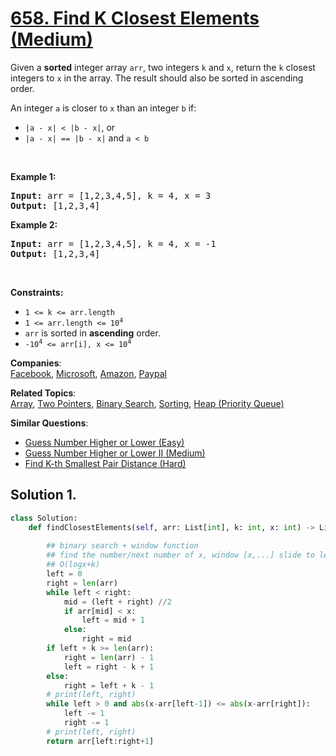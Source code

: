 # [658. Find K Closest Elements (Medium)](https://leetcode.com/problems/find-k-closest-elements/)

<p>Given a <strong>sorted</strong> integer array <code>arr</code>, two integers <code>k</code> and <code>x</code>, return the <code>k</code> closest integers to <code>x</code> in the array. The result should also be sorted in ascending order.</p>

<p>An integer <code>a</code> is closer to <code>x</code> than an integer <code>b</code> if:</p>

<ul>
	<li><code>|a - x| &lt; |b - x|</code>, or</li>
	<li><code>|a - x| == |b - x|</code> and <code>a &lt; b</code></li>
</ul>

<p>&nbsp;</p>
<p><strong>Example 1:</strong></p>
<pre><strong>Input:</strong> arr = [1,2,3,4,5], k = 4, x = 3
<strong>Output:</strong> [1,2,3,4]
</pre><p><strong>Example 2:</strong></p>
<pre><strong>Input:</strong> arr = [1,2,3,4,5], k = 4, x = -1
<strong>Output:</strong> [1,2,3,4]
</pre>
<p>&nbsp;</p>
<p><strong>Constraints:</strong></p>

<ul>
	<li><code>1 &lt;= k &lt;= arr.length</code></li>
	<li><code>1 &lt;= arr.length &lt;= 10<sup>4</sup></code></li>
	<li><code>arr</code> is sorted in <strong>ascending</strong> order.</li>
	<li><code>-10<sup>4</sup> &lt;= arr[i], x &lt;= 10<sup>4</sup></code></li>
</ul>


**Companies**:  
[Facebook](https://leetcode.com/company/facebook), [Microsoft](https://leetcode.com/company/microsoft), [Amazon](https://leetcode.com/company/amazon), [Paypal](https://leetcode.com/company/paypal)

**Related Topics**:  
[Array](https://leetcode.com/tag/array/), [Two Pointers](https://leetcode.com/tag/two-pointers/), [Binary Search](https://leetcode.com/tag/binary-search/), [Sorting](https://leetcode.com/tag/sorting/), [Heap (Priority Queue)](https://leetcode.com/tag/heap-priority-queue/)

**Similar Questions**:
* [Guess Number Higher or Lower (Easy)](https://leetcode.com/problems/guess-number-higher-or-lower/)
* [Guess Number Higher or Lower II (Medium)](https://leetcode.com/problems/guess-number-higher-or-lower-ii/)
* [Find K-th Smallest Pair Distance (Hard)](https://leetcode.com/problems/find-k-th-smallest-pair-distance/)

## Solution 1.

```python
class Solution:
    def findClosestElements(self, arr: List[int], k: int, x: int) -> List[int]:
        
        ## binary search + window function
        ## find the number/next number of x, window [x,...] slide to left, compare left and right side number
        ## O(logx+k)
        left = 0
        right = len(arr)
        while left < right:
            mid = (left + right) //2
            if arr[mid] < x:
                left = mid + 1
            else:
                right = mid
        if left + k >= len(arr):
            right = len(arr) - 1
            left = right - k + 1
        else:
            right = left + k - 1
        # print(left, right)
        while left > 0 and abs(x-arr[left-1]) <= abs(x-arr[right]):
            left -= 1
            right -= 1
        # print(left, right)
        return arr[left:right+1]
```